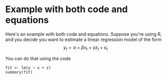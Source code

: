 # Example with both code and equations

Here's an example with both code and equations. Suppose you're using R, and you decide you want to estimate a linear regression model of the form
$$y_{t} = \alpha + \beta x_{t} + \gamma z_{t} + \varepsilon_{t}$$

You can do that using the code

```
fit <- lm(y ~ x + z)
summary(fit)
```
